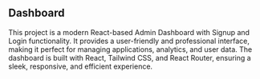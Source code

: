 ## Dashboard

This project is a modern React-based Admin Dashboard with Signup and Login functionality. It provides a user-friendly and professional interface, making it perfect for managing applications, analytics, and user data. The dashboard is built with React, Tailwind CSS, and React Router, ensuring a sleek, responsive, and efficient experience.
